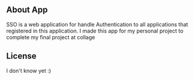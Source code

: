 ## About App

SSO is a web application for handle Authentication to all applications that registered in this application. 
I made this app for my personal project to complete my final project at collage

## License

I don't know yet :)
